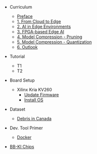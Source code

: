 - Curriculum
    - [Preface](curriculum/preface)
    - [1. From Cloud to Edge](curriculum/1_from_cloud_to_edge)
    - [2. AI in Edge Environments](curriculum/2_AI_in_edge_env)
    - [3. FPGA-based Edge AI](curriculum/3_edge_AI_using_FPGA)
    - [4. Model Compression - Pruning](curriculum/4_pruning)
    - [5. Model Compression - Quantization](curriculum/5_quantization)
    - [6. Outlook](curriculum/6_outlook)

- Tutorial
    - T1
    - T2

- Board Setup
    - Xilinx Kria KV260
        - [Update Firmware](board/kv260/firmware)
        - [Install OS](board/kv260/install-os)

- Dataset
    - [Debris in Canada](data/debris)

- Dev. Tool Primer
    - [Docker](tool/docker)

- [BB-KI Chips](BB-KI)
